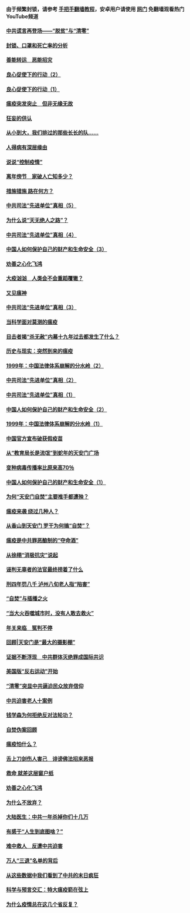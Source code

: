 #### 由于频繁封锁，请参考 [手把手翻墙教程](https://github.com/gfw-breaker/guides/wiki/)，安卓用户请使用 [网门](https://github.com/gfw-breaker/nogfw/blob/master/dl.md?t=03031800) 免翻墙观看热门YouTube频道 

#### [中共谎言再登场——“脱贫”与“清零”](../pages/19/421590.md?t=03031800) 

#### [封锁、口罩和死亡率的分析](../pages/19/421495.md?t=03031800) 

#### [善能转运　恶能招灾](../pages/19/421334.md?t=03031800) 

#### [良心促使下的行动（2）](../pages/19/421361.md?t=03031800) 

#### [良心促使下的行动（1）](../pages/19/421302.md?t=03031800) 

#### [瘟疫突发突止　但非无缘无故](../pages/19/421281.md?t=03031800) 

#### [狂妄的供认](../pages/19/421199.md?t=03031800) 

#### [从小到大，我们排过的那些长长的队……](../pages/19/421243.md?t=03031800) 

#### [人得病有深层缘由](../pages/19/420864.md?t=03031800) 

#### [说说“控制疫情”](../pages/19/420831.md?t=03031800) 

#### [离年傍节　家破人亡知多少？](../pages/19/420563.md?t=03031800) 

#### [措施错施  路在何方？](../pages/19/420076.md?t=03031800) 

#### [中共司法“先进单位”真相（5）](../pages/19/419453.md?t=03031800) 

#### [为什么说“天无绝人之路”？](../pages/19/419618.md?t=03031800) 

#### [中共司法“先进单位”真相（4）](../pages/19/419452.md?t=03031800) 

#### [中国人如何保护自己的财产和生命安全（3）](../pages/19/419405.md?t=03031800) 

#### [劝善之心化飞鸿](../pages/19/418758.md?t=03031800) 

#### [大疫汹汹　人类会不会重蹈覆辙？](../pages/19/419691.md?t=03031800) 

#### [又见瘟神](../pages/19/419225.md?t=03031800) 

#### [中共司法“先进单位”真相（3）](../pages/19/419451.md?t=03031800) 

#### [当科学面对莫测的瘟疫](../pages/19/419625.md?t=03031800) 

#### [目击者揭“杀无赦”内幕十九年过去都发生了什么？](../pages/19/419617.md?t=03031800) 

#### [历史与现实：突然到来的瘟疫](../pages/19/419619.md?t=03031800) 

#### [1999年：中国法律体系崩解的分水岭（2）](../pages/19/419455.md?t=03031800) 

#### [中共司法“先进单位”真相（2）](../pages/19/419450.md?t=03031800) 

#### [中共司法“先进单位”真相（1）](../pages/19/419449.md?t=03031800) 

#### [中国人如何保护自己的财产和生命安全（2）](../pages/19/419404.md?t=03031800) 

#### [1999年：中国法律体系崩解的分水岭（1）](../pages/19/419454.md?t=03031800) 

#### [中国官方宣布破获假疫苗](../pages/19/419504.md?t=03031800) 

#### [从“教育局长是流氓”到蛇年的天安门广场](../pages/19/419470.md?t=03031800) 

#### [变种病毒传播率比原来高70％](../pages/19/419456.md?t=03031800) 

#### [中国人如何保护自己的财产和生命安全（1）](../pages/19/419403.md?t=03031800) 

#### [为何“天安门自焚”主要推手都遭殃？](../pages/19/419348.md?t=03031800) 

#### [瘟疫来袭 绕过几种人？](../pages/19/419349.md?t=03031800) 

#### [从香山到天安门 罗干为何搞“自焚”？](../pages/19/419270.md?t=03031800) 

#### [瘟疫是中共罪恶酿制的“夺命酒”](../pages/19/419223.md?t=03031800) 

#### [从徐栩“消极抗灾”说起](../pages/19/419224.md?t=03031800) 

#### [诬判无辜者的法官最终捞着了什么](../pages/19/419268.md?t=03031800) 

#### [刑四年罚八千 泸州八旬老人指“陷害”](../pages/19/419232.md?t=03031800) 

#### [“自焚”与插播之火](../pages/19/419226.md?t=03031800) 

#### [“当大火吞噬城市时，没有人敢去救火”](../pages/19/419077.md?t=03031800) 

#### [年关来临　冤判不停](../pages/19/419093.md?t=03031800) 

#### [回顾|天安门是“最大的摄影棚”](../pages/19/380866.md?t=03031800) 

#### [证据不断浮现　中共群体灭绝罪成国际共识](../pages/19/419031.md?t=03031800) 

#### [美国版“反右运动”开始](../pages/19/419030.md?t=03031800) 

#### [“清零”突显中共逼迫民众放弃信仰](../pages/19/418995.md?t=03031800) 

#### [中共迫害老人十案例](../pages/19/418831.md?t=03031800) 

#### [钱学森为何拒绝反对法轮功？](../pages/19/418905.md?t=03031800) 

#### [自焚伪案回顾](../pages/19/418799.md?t=03031800) 

#### [瘟疫怕什么？](../pages/19/418800.md?t=03031800) 

#### [舌上刀剑伤人害己　诽谤佛法招来恶报](../pages/19/418731.md?t=03031800) 

#### [救命 就差这层窗户纸](../pages/19/418706.md?t=03031800) 

#### [劝善之心化飞鸿](../pages/19/416766.md?t=03031800) 

#### [为什么不放弃？](../pages/19/418691.md?t=03031800) 

#### [大陆医生：中共一年杀掉你们十几万](../pages/19/418670.md?t=03031800) 

#### [有感于“人生到底图啥？”](../pages/19/418624.md?t=03031800) 

#### [难中救人　反遭中共迫害](../pages/19/418414.md?t=03031800) 

#### [万人“三退”名单的背后](../pages/19/418505.md?t=03031800) 

#### [从这些数据中我们看到了中共的末日疯狂](../pages/19/418420.md?t=03031800) 

#### [科学与预言交汇：特大瘟疫箭在弦上](../pages/19/418266.md?t=03031800) 

#### [为什么疫情总在这几个省反复？](../pages/19/418219.md?t=03031800) 

